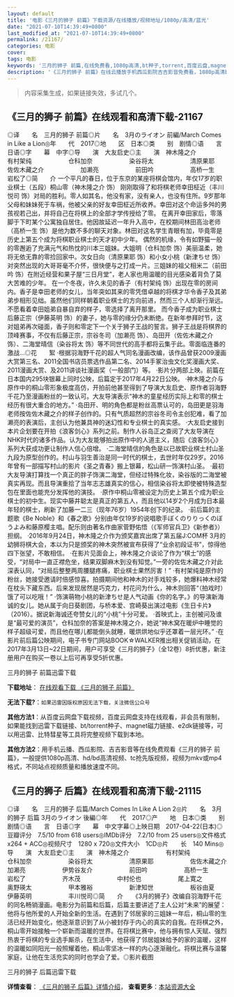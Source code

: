 ```yaml
---
layout: default
title: '电影《三月的狮子 前篇》下载资源/在线播放/视频地址/1080p/高清/蓝光'
date: "2021-07-10T14:39:49+0800"
last_modified_at: "2021-07-10T14:39:49+0800"
permalink: /21167/
categories: 电影
cover:
tags: 电影
keywords: '三月的狮子 前篇,在线免费看,1080p高清,bt种子,torrent,百度云盘,magnet,磁力链,迅雷下载资源'
description: '《三月的狮子 前篇》在线云播放手机西瓜影院吉吉影音免费看，1080p高清bd/hd未删减完整版和tc抢先枪版，mkv/mp4格式，附带bt/torrent种子、magnet/磁力链、百度云盘、网盘资源迅雷下载链接'
---
```


>内容采集生成，如果链接失效，多试几个。


## 《三月的狮子 前篇》在线观看和高清下载-21167

◎译　　名　三月的狮子 前篇◎片　　名　3月のライオン 前編/March Comes in Like a Lion◎年　　代　2017◎地　　区　日本◎类　　别　剧情◎语　　言　日语◎字　　幕　中字◎导　　演　大友启史◎主　　演　神木隆之介　　　　　　有村架纯　　　　　　仓科加奈　　　　　　染谷将太　　　　　　清原果耶　　　　　　佐佐木藏之介　　　　　　加濑亮　　　　　　前田吟　　　　　　高桥一生　　　　　　岩松了◎简　　介 一个平凡的春日，位于东京的某座将棋会馆内，年仅17岁的职业棋士（五段）桐山零（神木隆之介 饰） 刚刚取得了和将棋老师幸田柾近（丰川悦司 饰）对局的胜利。零人如其名，他没有家，没有亲人，也没有住所。9岁那年父母和妹妹死于车祸，他被父亲的好友幸田柾近所收养。幸田对这个命运多舛的男孩视若己出，并将自己在将棋上的全部才学传授给了零。 在离开幸田家后，零落脚于下町某个公寓独自居住。他因故延迟一年升入高中，在校期间林田高治老师（高桥一生 饰）是他为数不多的聊天对象。林田对这名学生青眼有加，毕竟零是历史上第五个成为将棋职业棋士的天才初中少年。 偶然的机缘，令有如野猫一般的零邂逅了充满元气和热忱的川本三姐妹。大姐明（仓科加奈 饰）美丽温柔，她将无依无靠的零捡回家中。次女日向（清原果耶 饰）和小女小桃（新津ちせ 饰）对突然出现的大哥哥毫不介怀，很快便与之打成一片。三姐妹的祖父相米二（前田吟 饰）在附近经营和果子屋“三日月堂”，老人家也用温暖的目光感染着背负了莫大苦难的少年。 在一个冬夜，许久未见的香子（有村架纯 饰）出现在零的房间内。香子是幸田老师的女儿，当年突如其来的零凭借卓越的将棋才华令香子及其弟弟步相形见绌。虽然他们同样朝着职业棋士的方向前进，然而三个人却渐行渐远。不愿看着幸田姐弟自暴自弃的样子，零选择了离开那里。 而今香子成为职业棋士后藤正宗（伊藤英明 饰）的妻子，她与零的缘分仍未断绝。在新年参拜时节，这对姐弟再次碰面，香子则和零定下一个关于狮子王战的誓言。狮子王战是将棋界的顶峰赛事，不仅有后藤正宗，宗谷冬司（加濑亮 饰）、岛田开（佐佐木藏之介 饰）、二海堂晴信（染谷将太 饰）等不同世代的高手都将云集于此。零面临连番的激战…◎花　　絮 ·根据羽海野千花的超人气同名漫画改编，该作品曾获2009漫画大赏第三名、2011全国书店员票选作品第二名、2014手冢治虫文化奖漫画大奖、2011漫画大赏、及2011讲谈社漫画奖（一般部门）等。 ·影片分两部上映。前篇在日本国内295块银幕上同时公映，后篇定于2017年4月22日公映。 ·神木隆之介与原作中的桐山零形象极度高仿，开拍前他甚至得到了导演大友启史、原作者羽海野千花乃至漫画粉丝的一致认可。大友导演表示“神木的童星经历实际上和零的棋士经历有很大重合的地方。” ·岛田开、明的角色都是粉丝高票认可的，岛田更是羽海老师按佐佐木藏之介的样子创作的。只有气质超然的宗谷冬司令主创犯难，看了加濑亮的表演后，主创认为他兼具神的迷幻性和专业棋士的真实感。 ·大友启史接到本片企划要在开拍《浪客剑心》系列之前。制作人谷岛正之查阅了大友导演在NHK时代的诸多作品。认为大友能够拍出原作中的人道主义，随后《浪客剑心》系列大获成功更让制作人信心倍增。 ·二海堂晴信的角色是以已故职业棋士村山圣九段为原型创作的。村山与羽生善治是同一时代的棋士，去世时年仅29岁。2016年曾有一部描写村山的影片《圣之青春》搬上银幕，松山研一饰演村山圣。 ·最初大友导演打算找一个真正的胖子饰演二海堂，但经过特殊化妆，染谷版的二海堂被真实再现。而且导演重拾了当年志志雄真实的信心，相信染谷将太即使被特殊造型包在里面也能充分发挥他的演技。 ·原作中桐山零被设定为历史上第五个成为职业棋士的初中生。现实中藤井聪太是真正的第五人，而且他以14岁2个月成为日本最年轻的棋士，刷新了加藤一二三（现年76岁）1954年创下的纪录。 ·前后篇的主题歌《Be Noble》和《春之歌》分别由年仅19岁的说唱歌手ぼくのりりっくのぼうよみ和藤原樱主唱。配乐则由著名作曲家菅野佑悟（《军师官兵卫》《新参者》）担纲。 ·2016年9月24日，神木隆之介作为颁奖嘉宾出席了第五届J:COM杯 3月的幼狮将棋大会，本以为只是颁奖的神木突然被宣布获得了“业余初段证书”，惊得他四下张望，不敢相信。 ·在影片见面会上，神木隆之介谈论了作为“棋士”的感受，“对局中一直正襟危坐，结果双脚麻木到没有知觉。”一旁的佐佐木藏之介对此深表认同，“对局后整整两周腰腿疼痛，职业棋士果然厉害！” ·有村架纯是原作的粉丝，她接受邀请时倍感惊喜。拍摄期间他和神木的对手戏较多，她爆料神木经常在枕头下藏东西。后来发现居然是巧克力，村花问为什么，神木则回答“（拍戏时）饿了可以吃哦！” ·饰演萌物小桃的新津ちせ是人气动画《你的名字。》的导演新海诚的女儿。她从属于向日葵剧团，与桥本爱、宫崎葵出演过电影《生日卡片》（2016）。据说新海诚还夸赞女儿的“小桃”十分可爱。 ·首映式上，主创被问及谁是“最可爱的演员”，仓科加奈的答案是神木隆之介，她说“神木窝在暖炉中睡觉的样子超级可爱，而且他在哪儿都能倒头就睡，暖烘烘地似乎还罩着一层光环。” ·在影片前后篇公映期间，电子书专门网站BOOK☆WALKER推出相关促销活动，在2017年3月13日~22日期间，用户可享受《三月的狮子》（全12卷）8折优惠，新注册用户在购买一卷以上后可再享受5折优惠。


三月的狮子 前篇迅雷下载

**下载地址**： [在线观看下载 《三月的狮子 前篇》](https://www.993dy.com//vod-detail-id-27933.html) 


**无法下载?**：`如果迅雷因版权原因无法下载，关注微信公众号 `

**其他方法1**：从百度云网盘下载视频，百度云网盘支持在线观看，非会员有限制，如果能找到迅雷下载链接、bt/torrent种子、magnet磁力链接、e2dk链接等，可以用迅雷、比特彗星等工具将完整视频下载到本地。

**其他方法2**：用手机云播、西瓜影院、吉吉影音等在线免费观看《三月的狮子 前篇》，一般提供1080p高清、hd/bd高清视频、tc抢先版视频，视频为mkv或mp4格式，不同站点视频质量和播放速度不同。


## 《三月的狮子 后篇》在线观看和高清下载-21115

◎译　　名　三月的狮子 后篇/March Comes In Like A Lion 2◎片　　名　3月的狮子 后篇 3月のライオン 後編◎年　　代　2017◎产　　地　日本◎类　　别　剧情◎语　　言　日语◎字　　幕　中文字幕◎上映日期　2017-04-22(日本)◎豆瓣评分　7.5/10 from 618 users◎IMDb评分　7.2/10 from 25 users◎文件格式　x264 + ACC◎视频尺寸　1280 x 720◎文件大小　1CD◎片　　长　140 Mins◎导　　演　大友启史◎主　　演　神木隆之介　　　　　　有村架纯　　　　　　仓科加奈　　　　　　染谷将太　　　　　　清原果耶　　　　　　佐佐木藏之介　　　　　　加濑亮　　　　　　伊势谷友介　　　　　　前田吟　　　　　　高桥一生　　　　　　岩松了　　　　　　齐木茂　　　　　　中村伦也　　　　　　尾上寛之　　　　　　奥野瑛太　　　　　　甲本雅裕　　　　　　新津知世　　　　　　板谷由夏　　　　　　伊藤英明　　　　　　丰川悦司◎简　　介　　《3月的狮子》改编自羽海野千花的同名畅销漫画。电影分为前篇和后篇，后篇主要讲述了主人公对“未来”的展望：他将与他所爱的人开始全新的生活。在遇到了邻居家的三姐妹一年后，桐山零的生活已经开始变化，他逐渐意识到了从小被封存于内心的真实的自我。在将棋之外，桐山零开始接触一个崭新而温暖的世界。在将棋比赛中，他与拥有惊人天赋、强烈热衷于将棋的专业选手厮杀，在生活中，他获得了邻居姐妹给予的家的温暖，这样的温暖如同阳光一般照耀着他，桐山零坚冰一样的内心逐渐融化。将棋比赛与温馨家庭，让他在生活充实的同时也学会了爱。◎影片截图


三月的狮子 后篇迅雷下载

**详情查看**： [《三月的狮子 后篇》详情介绍](/movie/21115/)， **查看更多**：[本站资源大全](/movie/t/all/)


